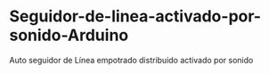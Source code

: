 # Seguidor-de-linea-activado-por-sonido-Arduino
Auto seguidor de Línea empotrado distribuido activado por sonido

